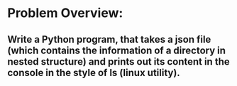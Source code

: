 # Problem Overview:
## Write a Python program, that takes a json file (which contains the information of a directory in nested structure) and prints out its content in the console in the style of ls (linux utility).
